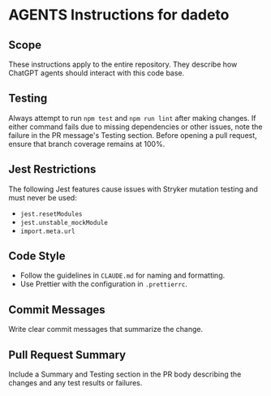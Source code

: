 # AGENTS Instructions for dadeto

## Scope

These instructions apply to the entire repository. They describe how ChatGPT
agents should interact with this code base.

## Testing

Always attempt to run `npm test` and `npm run lint` after making changes.
If either command fails due to missing dependencies or other issues, note the
failure in the PR message's Testing section.
Before opening a pull request, ensure that branch coverage remains at 100%.

## Jest Restrictions

The following Jest features cause issues with Stryker mutation testing and must never be used:

- `jest.resetModules`
- `jest.unstable_mockModule`
- `import.meta.url`

## Code Style

- Follow the guidelines in `CLAUDE.md` for naming and formatting.
- Use Prettier with the configuration in `.prettierrc`.

## Commit Messages

Write clear commit messages that summarize the change.

## Pull Request Summary

Include a Summary and Testing section in the PR body describing the changes and
any test results or failures.
